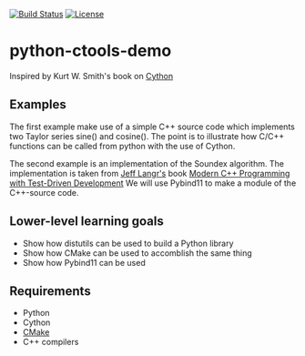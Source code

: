 [![Build Status](https://travis-ci.org/bast/python-cffi-demo.svg?branch=master)](https://travis-ci.org/bast/python-cffi-demo/builds)
[![License](https://img.shields.io/badge/license-%20MPL--v2.0-blue.svg)](../master/LICENSE)


# python-ctools-demo

Inspired by Kurt W. Smith's book on [Cython](http://shop.oreilly.com/product/0636920033431.do)

## Examples

The first example make use of a simple C++ source code which implements two Taylor
series sine() and cosine(). The point is to illustrate how C/C++ functions
can be called from python with the use of Cython.

The second example is an implementation of the Soundex algorithm. The implementation
is taken from [Jeff Langr's](http://langrsoft.com/about/) book
[Modern C++ Programming with Test-Driven Development](http://pragprog.com/book/lotdd/modern-c-programming-with-test-driven-development)
We will use Pybind11 to make a module of the C++-source code.

## Lower-level learning goals

- Show how distutils can be used to build a Python library
- Show how CMake can be used to accomblish the same thing
- Show how Pybind11 can be used

## Requirements

- Python
- Cython
- [CMake](https://cmake.org/download/)
- C++ compilers



